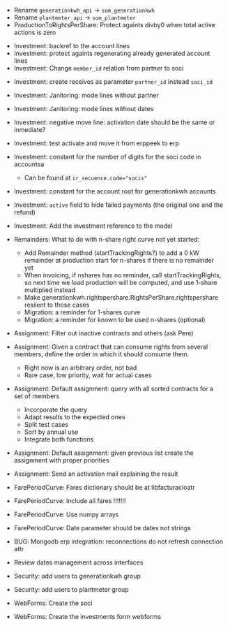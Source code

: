 - Rename `generationkwh_api` -> `som_generationkwh`
- Rename `plantmeter_api` -> `som_plantmeter`
- ProductionToRightsPerShare: Protect againts divby0 when total active actions is zero
+ Investment: backref to the account lines
+ Investment: protect againts regenerating already generated account lines
+ Investment: Change `member_id` relation from partner to soci
- Investment: create receives as parameter `partner_id` instead `soci_id`
- Investment: Janitoring: mode lines without partner
- Investment: Janitoring: mode lines without dates
- Investment: negative move line: activation date should be the same or inmediate?
- Investment: test activate and move it from erppeek to erp
- Investment: constant for the number of digits for the soci code in accountsa
    - Can be found at `ir_secuence.code="socis"`
- Investment: constant for the account root for generationkwh accounts
- Investment: `active` field to hide failed payments (the original one and the refund)
- Investment: Add the investment reference to the model

- Remainders: What to do with n-share right curve not yet started:
	+ Add Remainder method (startTrackingRights?) to add a 0 kW remainder at production start for n-shares if there is no remainder yet
	+ When invoicing, if nshares has no reminder, call startTrackingRights, so next time we load production will be computed, and use 1-share multiplied instead
	+ Make generationkwh.rightspershare.RightsPerShare.rightspershare resilent to those cases
	- Migration: a reminder for 1-shares curve
	- Migration: a reminder for known to be used n-shares (optional)

- Assignment: Filter out inactive contracts and others (ask Pere)
- Assignment: Given a contract that can consume rights from several members, define the order in which it should consume them.
    - Right now is an arbitrary order, not bad
    - Rare case, low priority, wait for actual cases
- Assignment: Default assignment: query with all sorted contracts for a set of members
    + Incorporate the query
    + Adapt results to the expected ones
    - Split test cases
    - Sort by annual use
    - Integrate both functions
+ Assignment: Default assignment: given previous list create the assignment with proper priorities
- Assignment: Send an activation mail explaining the result

- FarePeriodCurve: Fares dictionary should be at libfacturacioatr
- FarePeriodCurve: Include all fares !!!!!!!
- FarePeriodCurve: Use numpy arrays
- FarePeriodCurve: Date parameter should be dates not strings

- BUG: Mongodb erp integration: reconnections do not refresh connection attr
- Review dates management across interfaces
- Security: add users to generationkwh group
- Security: add users to plantmeter group
- WebForms: Create the soci
- WebForms: Create the investments form webforms




